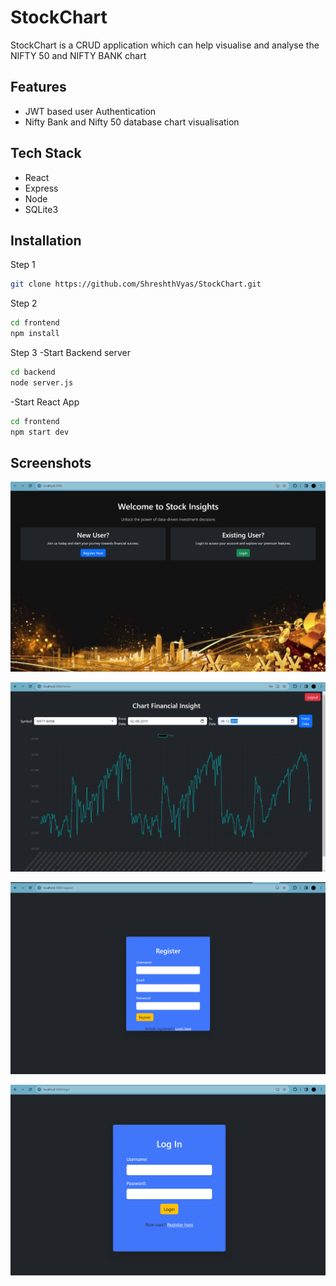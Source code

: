 # StockChart



StockChart is a CRUD application which can help visualise and analyse the NIFTY 50 and NIFTY BANK chart


## Features

- JWT based user Authentication
- Nifty Bank and Nifty 50 database chart visualisation

## Tech Stack

- React
- Express
- Node
- SQLite3


## Installation

Step 1
```sh
git clone https://github.com/ShreshthVyas/StockChart.git
```
Step 2
```sh
cd frontend
npm install

```
Step 3
-Start Backend server
```sh
cd backend
node server.js
```
-Start React App
```sh
cd frontend
npm start dev
```






## Screenshots

![Landing Page](https://github.com/ShreshthVyas/StockChart/blob/main/Screenshot%202024-02-19%20234513.png)

![Home Page](https://github.com/ShreshthVyas/StockChart/blob/main/Screenshot%202024-02-19%20234911.png)

![Registration page](https://github.com/ShreshthVyas/StockChart/blob/main/Screenshot%202024-02-19%20234555.png)

![Login Page](https://github.com/ShreshthVyas/StockChart/blob/main/Screenshot%202024-02-19%20234737.png)







